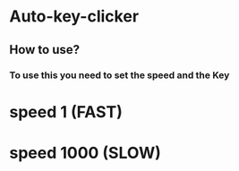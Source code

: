 # Auto-key-clicker
## How to use?

### To use this you need to set the speed and the Key
# speed 1 (FAST)
# speed 1000 (SLOW)
